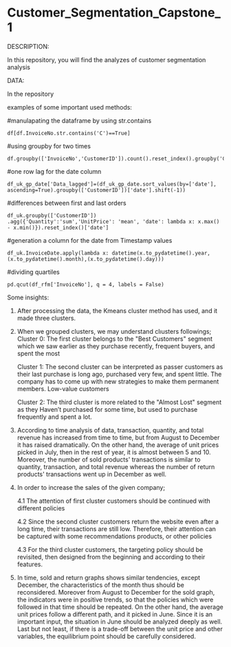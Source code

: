 # Customer_Segmentation_Capstone_1


DESCRIPTION:

In this repository, you will find the analyzes of customer segmentation analysis

DATA:

In the repository

examples of some important used methods:

#manulapating the dataframe by using str.contains

	df[df.InvoiceNo.str.contains('C')==True]

#using groupby for two times 

	df.groupby(['InvoiceNo','CustomerID']).count().reset_index().groupby('CustomerID').count().sort_values('InvoiceNo')

#one row lag for the date column

	df_uk_gp_date['Data_lagged']=(df_uk_gp_date.sort_values(by=['date'], ascending=True).groupby(['CustomerID'])['date'].shift(-1))

#differences between first and last orders

	df_uk.groupby(['CustomerID'])
	.agg({'Quantity':'sum','UnitPrice': 'mean', 'date': lambda x: x.max() - x.min()}).reset_index()['date']

#generation a column for the date from Timestamp values

	df_uk.InvoiceDate.apply(lambda x: datetime(x.to_pydatetime().year,(x.to_pydatetime().month),(x.to_pydatetime().day)))

#dividing quartiles

	pd.qcut(df_rfm['InvoiceNo'], q = 4, labels = False)

Some insights:

1. After processing the data, the Kmeans cluster method has used, and it made three clusters.

2. When we grouped clusters, we may understand clıusters followings;
	 Cluster 0: The first cluster belongs to the "Best Customers" segment which we saw earlier as they purchase recently, frequent buyers, and spent the most 

	 Cluster 1: The second cluster can be interpreted as passer customers as their last purchase is long ago, purchased very few, and spent little. The company has to come up with new strategies to make them permanent members. Low-value customers

	 Cluster 2: The third cluster is more related to the "Almost Lost" segment as they Haven’t purchased for some time, but used to purchase frequently and spent a lot.

3. According to time analysis of data, transaction, quantity, and total revenue has increased from time to time, but from August to December it has raised dramatically. On the other hand, the average of unit prices picked in July, then in the rest of year, it is almost between 5 and 10. Moreover, the number of sold products' transactions is similar to quantity, transaction, and total revenue whereas the number of return products' transactions went up in December as well. 

4. In order to increase the sales of the given company;
	
	4.1 The attention of first cluster customers should be continued with different policies

	4.2 Since the second cluster customers return the website even after a long time, their transactions are still low. Therefore, their attention can be captured with some recommendations products, or other policies 

	4.3 For the third cluster customers, the targeting policy should be revisited, then designed from the beginning and according to their features.

5. In time, sold and return graphs shows similar tendencies, except December, the characteristics of the month thus should be reconsidered. Moreover from August to December for the sold graph, the indicators were in positive trends, so that the policies which were followed in that time should be repeated. On the other hand, the average unit prices follow a different path, and it picked in June. Since it is an important input, the situation in June should be analyzed deeply as well. Last but not least, if there is a trade-off between the unit price and other variables, the equilibrium point should be carefully considered. 









